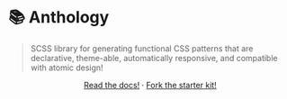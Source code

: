 # 📚 Anthology

> SCSS library for generating functional CSS patterns that are declarative, theme-able, automatically responsive, and compatible with atomic design!

<p align="center">
  <a href="https://www.anthology.style/">Read the docs!</a>
  <span> · </span>
  <a href="https://github.com/RadarTech/anthology-starter-kit">Fork the starter kit!</a>
</p>                                                
